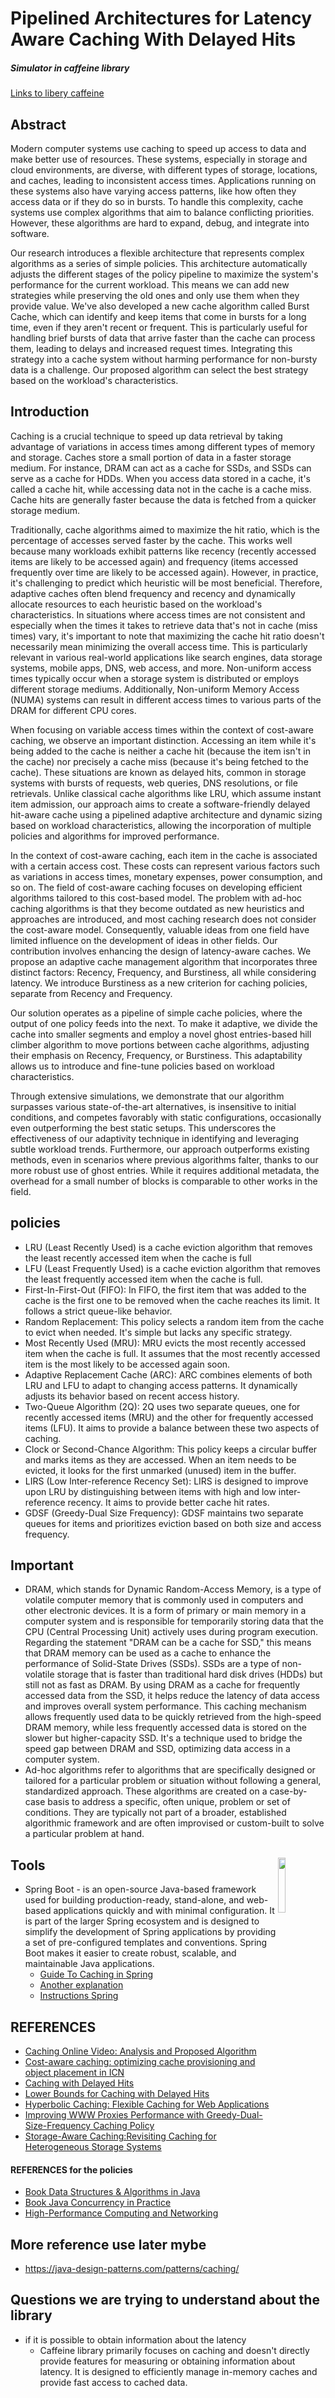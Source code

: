 # Pipelined Architectures for Latency Aware Caching With Delayed Hits
##### Simulator in caffeine library

[Links to libery caffeine](https://github.com/ben-manes/caffeine/tree/master)


## Abstract 
Modern computer systems use caching to speed up access to data and make better use of resources. These systems, especially in storage and cloud environments, are diverse, with different types of storage, locations, and caches, leading to inconsistent access times. Applications running on these systems also have varying access patterns, like how often they access data or if they do so in bursts. To handle this complexity, cache systems use complex algorithms that aim to balance conflicting priorities. However, these algorithms are hard to expand, debug, and integrate into software.

Our research introduces a flexible architecture that represents complex algorithms as a series of simple policies. This architecture automatically adjusts the different stages of the policy pipeline to maximize the system's performance for the current workload. This means we can add new strategies while preserving the old ones and only use them when they provide value. We've also developed a new cache algorithm called Burst Cache, which can identify and keep items that come in bursts for a long time, even if they aren't recent or frequent. This is particularly useful for handling brief bursts of data that arrive faster than the cache can process them, leading to delays and increased request times. Integrating this strategy into a cache system without harming performance for non-bursty data is a challenge. Our proposed algorithm can select the best strategy based on the workload's characteristics.

## Introduction 
Caching is a crucial technique to speed up data retrieval by taking advantage of variations in access times among different types of memory and storage. Caches store a small portion of data in a faster storage medium. For instance, DRAM can act as a cache for SSDs, and SSDs can serve as a cache for HDDs. When you access data stored in a cache, it's called a cache hit, while accessing data not in the cache is a cache miss. Cache hits are generally faster because the data is fetched from a quicker storage medium.

Traditionally, cache algorithms aimed to maximize the hit ratio, which is the percentage of accesses served faster by the cache. This works well because many workloads exhibit patterns like recency (recently accessed items are likely to be accessed again) and frequency (items accessed frequently over time are likely to be accessed again). However, in practice, it's challenging to predict which heuristic will be most beneficial. Therefore, adaptive caches often blend frequency and recency and dynamically allocate resources to each heuristic based on the workload's characteristics.
In situations where access times are not consistent and especially when the times it takes to retrieve data that's not in cache (miss times) vary, it's important to note that maximizing the cache hit ratio doesn't necessarily mean minimizing the overall access time. This is particularly relevant in various real-world applications like search engines, data storage systems, mobile apps, DNS, web access, and more. Non-uniform access times typically occur when a storage system is distributed or employs different storage mediums. Additionally, Non-uniform Memory Access (NUMA) systems can result in different access times to various parts of the DRAM for different CPU cores.

When focusing on variable access times within the context of cost-aware caching, we observe an important distinction. Accessing an item while it's being added to the cache is neither a cache hit (because the item isn't in the cache) nor precisely a cache miss (because it's being fetched to the cache). These situations are known as delayed hits, common in storage systems with bursts of requests, web queries, DNS resolutions, or file retrievals. Unlike classical cache algorithms like LRU, which assume instant item admission, our approach aims to create a software-friendly delayed hit-aware cache using a pipelined adaptive architecture and dynamic sizing based on workload characteristics, allowing the incorporation of multiple policies and algorithms for improved performance.

In the context of cost-aware caching, each item in the cache is associated with a certain access cost. These costs can represent various factors such as variations in access times, monetary expenses, power consumption, and so on. The field of cost-aware caching focuses on developing efficient algorithms tailored to this cost-based model. The problem with ad-hoc caching algorithms is that they become outdated as new heuristics and approaches are introduced, and most caching research does not consider the cost-aware model. Consequently, valuable ideas from one field have limited influence on the development of ideas in other fields.
Our contribution involves enhancing the design of latency-aware caches. We propose an adaptive cache management algorithm that incorporates three distinct factors: Recency, Frequency, and Burstiness, all while considering latency. We introduce Burstiness as a new criterion for caching policies, separate from Recency and Frequency.

Our solution operates as a pipeline of simple cache policies, where the output of one policy feeds into the next. To make it adaptive, we divide the cache into smaller segments and employ a novel ghost entries-based hill climber algorithm to move portions between cache algorithms, adjusting their emphasis on Recency, Frequency, or Burstiness. This adaptability allows us to introduce and fine-tune policies based on workload characteristics.

Through extensive simulations, we demonstrate that our algorithm surpasses various state-of-the-art alternatives, is insensitive to initial conditions, and competes favorably with static configurations, occasionally even outperforming the best static setups. This underscores the effectiveness of our adaptivity technique in identifying and leveraging subtle workload trends. Furthermore, our approach outperforms existing methods, even in scenarios where previous algorithms falter, thanks to our more robust use of ghost entries. While it requires additional metadata, the overhead for a small number of blocks is comparable to other works in the field.

## policies
* LRU (Least Recently Used) is a cache eviction algorithm that removes the least recently accessed item when the cache is full
* LFU (Least Frequently Used) is a cache eviction algorithm that removes the least frequently accessed item when the cache is full.
* First-In-First-Out (FIFO): In FIFO, the first item that was added to the cache is the first one to be removed when the cache reaches its limit. It follows a strict queue-like behavior. 
* Random Replacement: This policy selects a random item from the cache to evict when needed. It's simple but lacks any specific strategy.
* Most Recently Used (MRU): MRU evicts the most recently accessed item when the cache is full. It assumes that the most recently accessed item is the most likely to be accessed again soon.
* Adaptive Replacement Cache (ARC): ARC combines elements of both LRU and LFU to adapt to changing access patterns. It dynamically adjusts its behavior based on recent access history.
* Two-Queue Algorithm (2Q): 2Q uses two separate queues, one for recently accessed items (MRU) and the other for frequently accessed items (LFU). It aims to provide a balance between these two aspects of caching.
* Clock or Second-Chance Algorithm: This policy keeps a circular buffer and marks items as they are accessed. When an item needs to be evicted, it looks for the first unmarked (unused) item in the buffer.
* LIRS (Low Inter-reference Recency Set): LIRS is designed to improve upon LRU by distinguishing between items with high and low inter-reference recency. It aims to provide better cache hit rates.
* GDSF (Greedy-Dual Size Frequency): GDSF maintains two separate queues for items and prioritizes eviction based on both size and access frequency.

## Important 
* DRAM, which stands for Dynamic Random-Access Memory, is a type of volatile computer memory that is commonly used in computers and other electronic devices. It is a form of primary or main memory in a computer system and is responsible for temporarily storing data that     the CPU (Central Processing Unit) actively uses during program execution. Regarding the statement "DRAM can be a cache for SSD," this means that DRAM memory can be used as a cache to enhance the performance of Solid-State Drives (SSDs). SSDs are a type of non-volatile storage that is faster than traditional hard disk drives (HDDs) but still not as fast as DRAM. By using DRAM as a cache for frequently accessed data from the SSD, it helps reduce the latency of data access and improves overall system performance. This caching mechanism allows frequently used data to be quickly retrieved from the high-speed DRAM memory, while less frequently accessed data is stored on the slower but higher-capacity SSD. It's a technique used to bridge the speed gap between DRAM and SSD, optimizing data access in a computer system.
* Ad-hoc algorithms refer to algorithms that are specifically designed or tailored for a particular problem or situation without following a general, standardized approach. These algorithms are created on a case-by-case basis to address a specific, often unique, problem or set of conditions. They are typically not part of a broader, established algorithmic framework and are often improvised or custom-built to solve a particular problem at hand.

## Tools <img align="right" width="15%" src="https://github.com/shahaf2284/Final_Degree_Project/assets/122786017/8c99f679-bde1-41a9-a957-51882d86a4bb" /> 
* Spring Boot - is an open-source Java-based framework used for building production-ready, stand-alone, and web-based applications quickly and with minimal configuration. It is part of the larger Spring ecosystem and is designed to simplify the development of Spring   applications by providing a set of pre-configured templates and conventions. Spring Boot makes it easier to create robust, scalable, and maintainable Java applications.
    * [Guide To Caching in Spring](https://www.baeldung.com/spring-cache-tutorial)
    * [Another explanation](https://docs.spring.io/spring-boot/docs/2.1.6.RELEASE/reference/html/boot-features-caching.html#boot-features-caching-provider-caffeine)
    * [Instructions Spring](https://www.javatpoint.com/spring-boot-caching)
      

## REFERENCES
* [Caching Online Video: Analysis and Proposed Algorithm](https://www.researchgate.net/publication/319117728_Caching_Online_Video_Analysis_and_Proposed_Algorithm)
* [Cost-aware caching: optimizing cache provisioning and object placement in ICN](https://perso.telecom-paristech.fr/drossi/paper/rossi14globecom.pdf)
* [Caching with Delayed Hits](https://dl.acm.org/doi/pdf/10.1145/3387514.3405883)
* [Lower Bounds for Caching with Delayed Hits](https://arxiv.org/pdf/2006.00376.pdf)
* [Hyperbolic Caching: Flexible Caching for Web Applications](https://www.usenix.org/system/files/conference/atc17/atc17-blankstein.pdf)
* [Improving WWW Proxies Performance with Greedy-Dual-Size-Frequency Caching Policy](https://eclass.uoa.gr/modules/document/file.php/D245/2015/HPL-98-69R1_GDS.pdf)
* [Storage-Aware Caching:Revisiting Caching for Heterogeneous Storage Systems](https://research.cs.wisc.edu/wind/Publications/storageAware-fast02.pdf)
#### REFERENCES for the policies
* [Book Data Structures & Algorithms in Java](https://everythingcomputerscience.com/books/schoolboek-data_structures_and_algorithms_in_java.pdf)
* [Book Java Concurrency in Practice](https://leon-wtf.github.io/doc/java-concurrency-in-practice.pdf)
* [High-Performance Computing and Networking](https://link-springer-com.ezproxy.bgu.ac.il/book/10.1007/3-540-48228-8)

## More reference use later mybe 
* https://java-design-patterns.com/patterns/caching/


## Questions we are trying to understand about the library
* if it is possible to obtain information about the latency
   * Caffeine library primarily focuses on caching and doesn't directly provide features for measuring or obtaining information about          latency. It is designed to efficiently manage in-memory caches and provide fast access to cached data.
